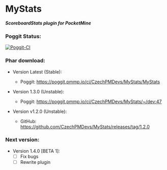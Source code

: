 # MyStats

**_ScoreboardStats plugin for PocketMine_**


### Poggit Status:

[![Poggit-CI](https://poggit.pmmp.io/ci.badge/CzechPMDevs/MyStats/MyStats)](https://poggit.pmmp.io/ci/CzechPMDevs/MyStats/MyStats)


### Phar download:

- Version Latest (Stable):
    - Poggit: https://poggit.pmmp.io/ci/CzechPMDevs/MyStats/MyStats
- Version 1.3.0 (Unstable):
    - Poggit: https://poggit.pmmp.io/ci/CzechPMDevs/MyStats/~/dev:47
    
- Version v1.2.0 (Unstable):
    - GitHub: https://github.com/CzechPMDevs/MyStats/releases/tag/1.2.0

### Next version:

- Version 1.4.0 [BETA 1]:
    - [ ] Fix bugs
    - [ ] Rewrite plugin